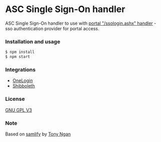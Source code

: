 # ASC Single Sign-On handler

ASC Single Sign-On handler to use with [portal "/ssologin.ashx" handler](https://github.com/ONLYOFFICE/portals/blob/develop/web/studio/ASC.Web.Studio/HttpHandlers/SsoHandler.cs) - sso authentication provider for portal access.

### Installation and usage

```bash
$ npm install
$ npm start
```

### Integrations

+ [OneLogin](https://www.onelogin.com/)
+ [Shibboleth](http://shibboleth.net/)


### License

[GNU GPL V3](LICENSE)


### Note

Based on [samlify](https://samlify.js.org) by [Tony Ngan](https://github.com/tngan)
